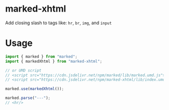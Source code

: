 # marked-xhtml

Add closing slash to tags like: `hr`, `br`, `img`, and `input`

# Usage

```js
import { marked } from "marked";
import { markedXhtml } from "marked-xhtml";

// or UMD script
// <script src="https://cdn.jsdelivr.net/npm/marked/lib/marked.umd.js"></script>
// <script src="https://cdn.jsdelivr.net/npm/marked-xhtml/lib/index.umd.js"></script>

marked.use(markedXhtml());

marked.parse("---");
// <hr/>
```
